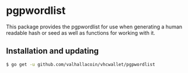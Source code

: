 pgpwordlist
===========

This package provides the pgpwordlist for use when generating a human
readable hash or seed as well as functions for working with it.

## Installation and updating
```bash
$ go get -u github.com/valhallacoin/vhcwallet/pgpwordlist
```
